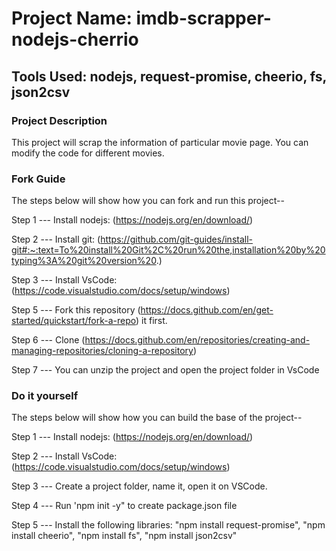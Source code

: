 # Project Name: imdb-scrapper-nodejs-cherrio

## Tools Used: nodejs, request-promise, cheerio, fs, json2csv

### Project Description
This project will scrap the information of particular movie page. You can modify the code for different movies.

### Fork Guide
The steps below will show how you can fork and run this project--

Step 1 --- Install nodejs: (https://nodejs.org/en/download/)

Step 2 --- Install git: (https://github.com/git-guides/install-git#:~:text=To%20install%20Git%2C%20run%20the,installation%20by%20typing%3A%20git%20version%20.)

Step 3 --- Install VsCode: (https://code.visualstudio.com/docs/setup/windows)

Step 5 --- Fork this repository (https://docs.github.com/en/get-started/quickstart/fork-a-repo) it first.

Step 6 --- Clone (https://docs.github.com/en/repositories/creating-and-managing-repositories/cloning-a-repository)

Step 7 --- You can unzip the project and open the project folder in VsCode

### Do it yourself
The steps below will show how you can build the base of the project--

Step 1 --- Install nodejs: (https://nodejs.org/en/download/)

Step 2 --- Install VsCode: (https://code.visualstudio.com/docs/setup/windows)

Step 3 --- Create a project folder, name it, open it on VSCode.

Step 4 --- Run 'npm init -y" to create package.json file

Step 5 --- Install the following libraries: "npm install request-promise", "npm install cheerio", "npm install fs", "npm install json2csv"
